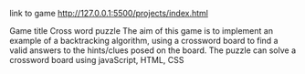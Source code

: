 link to game
http://127.0.0.1:5500/projects/index.html

Game title
Cross word puzzle
The aim of this game is to implement an example of a backtracking algorithm, using a crossword board  to find a valid answers to the hints/clues posed on the board.
     The puzzle can solve a crossword board using javaScript, HTML, CSS


     